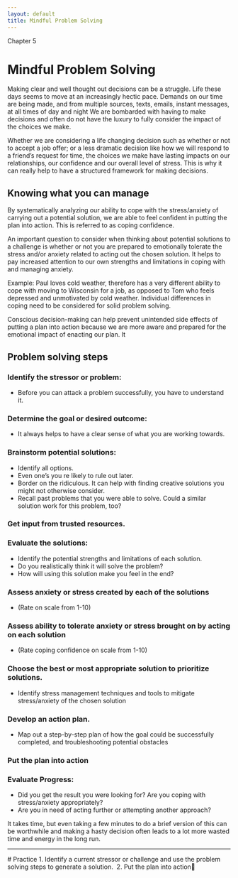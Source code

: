 ```yaml
---
layout: default
title: Mindful Problem Solving
---
```

<p class="type">Chapter 5</p>

# Mindful Problem Solving 
Making clear and well thought out decisions can be a struggle. Life these days seems to move at an increasingly hectic pace. Demands on our time are being made, and from multiple sources, texts, emails, instant messages, at all times of day and night We are bombarded with having to make decisions and often do not have the luxury to fully consider the impact of the choices we make.

Whether we are considering a life changing decision such as whether or not to accept a job offer; or a less dramatic decision like how we will respond to a friend’s request for time, the choices we make have lasting impacts on our relationships, our confidence and our overall level of stress. This is why it can really help to have a structured framework for making decisions.

## Knowing what you can manage
By systematically analyzing our ability to cope with the stress/anxiety of carrying out a potential solution, we are able to feel confident in putting the plan into action.  This is referred to as coping confidence.

An important question to consider when thinking about potential solutions to a challenge is whether or not you are prepared to emotionally tolerate the stress and/or anxiety related to acting out the chosen solution. It helps to pay increased attention to our own strengths and limitations in coping with and managing anxiety.

Example: Paul loves cold weather, therefore has a very different ability to cope with moving to Wisconsin for a job, as opposed to Tom who feels depressed and unmotivated by cold weather.  Individual differences in coping need to be considered for solid problem solving.  

Conscious decision-making can help prevent unintended side effects of putting a plan into action because we are more aware and prepared for the emotional impact of enacting our plan. It 

## Problem solving steps

### Identify the stressor or problem:
- Before you can attack a problem successfully, you have to understand it.

### Determine the goal or desired outcome: 
- It always helps to have a clear sense of what you are working towards.

### Brainstorm potential solutions: 
- Identify all options.
- Even one’s you re likely to rule out later. 
- Border on the ridiculous. It can help with finding creative solutions you might not otherwise consider.
- Recall past problems that you were able to solve. Could a similar solution work for this problem, too?

### Get input from trusted resources. 

### Evaluate the solutions: 
- Identify the potential strengths and limitations of each solution. 
- Do you realistically think it will solve the problem?
- How will using this solution make you feel in the end?

### Assess anxiety or stress created by each of the solutions 
- (Rate on scale from 1-10)

### Assess ability to tolerate anxiety or stress brought on by acting on each solution 
- (Rate coping confidence on scale from 1-10) 

### Choose the best or most appropriate solution to prioritize solutions.
- Identify stress management techniques and tools to mitigate stress/anxiety of the chosen solution

### Develop an action plan. 
- Map out a step-by-step plan of how the goal could be successfully completed, and troubleshooting potential obstacles 

### Put the plan into action

### Evaluate Progress:
- Did you get the result you were looking for? Are you coping with stress/anxiety appropriately?
- Are you in need of acting further or attempting another approach?

It takes time, but even taking a few minutes to do a brief version of this can be worthwhile and making a hasty decision often leads to a lot more wasted time and energy in the long run.

<hr/>
# Practice 
1. Identify a current stressor or challenge and use the problem solving steps to generate a solution. 
2. Put the plan into action
